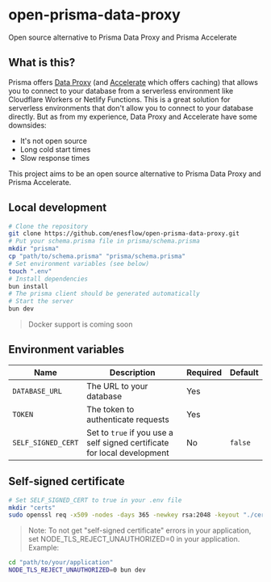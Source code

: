 # open-prisma-data-proxy

Open source alternative to Prisma Data Proxy and Prisma Accelerate

## What is this?

Prisma offers [Data Proxy](https://www.prisma.io/docs/concepts/components/prisma-data-platform#data-proxy) (and [Accelerate](https://www.prisma.io/data-platform/accelerate) which offers caching)
that allows you to connect to your database from a serverless environment like Cloudflare Workers or Netlify Functions.
This is a great solution for serverless environments that don't allow you to connect to your database directly.
But as from my experience, Data Proxy and Accelerate have some downsides:

- It's not open source
- Long cold start times
- Slow response times

This project aims to be an open source alternative to Prisma Data Proxy and Prisma Accelerate.

## Local development 

```bash
# Clone the repository
git clone https://github.com/enesflow/open-prisma-data-proxy.git
# Put your schema.prisma file in prisma/schema.prisma
mkdir "prisma"
cp "path/to/schema.prisma" "prisma/schema.prisma"
# Set environment variables (see below)
touch ".env"
# Install dependencies
bun install
# The prisma client should be generated automatically
# Start the server
bun dev
```

> Docker support is coming soon

## Environment variables

| Name               | Description                                                              | Required | Default |
|--------------------|--------------------------------------------------------------------------|----------|---------|
| `DATABASE_URL`     | The URL to your database                                                 | Yes      |         |
| `TOKEN`            | The token to authenticate requests                                       | Yes      |         |
| `SELF_SIGNED_CERT` | Set to `true` if you use a self signed certificate for local development | No       | `false` |

## Self-signed certificate

```bash
# Set SELF_SIGNED_CERT to true in your .env file
mkdir "certs"
sudo openssl req -x509 -nodes -days 365 -newkey rsa:2048 -keyout "./certs/selfsigned.key" -out "./certs/selfsigned.crt"
```
> Note: To not get "self-signed certificate" errors in your application,
> set NODE_TLS_REJECT_UNAUTHORIZED=0 in your application.
> Example:
```bash
cd "path/to/your/application"
NODE_TLS_REJECT_UNAUTHORIZED=0 bun dev
```